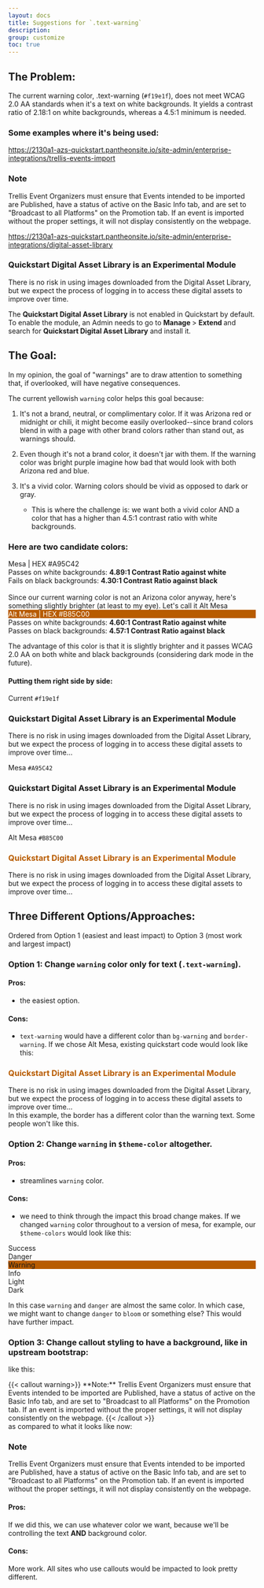 ```yaml
---
layout: docs
title: Suggestions for `.text-warning`
description:
group: customize
toc: true
---
```

## The Problem:
The current warning color, <span class="text-warning">.text-warning (`#f19e1f`)</span>, does not meet WCAG 2.0 AA standards when it's a text on white backgrounds. It yields a contrast ratio of <span class="fs-5">2.18:1</span> on white backgrounds, whereas a <span class="fs-5">4.5:1</span> minimum is needed.

### Some examples where it's being used:
https://2130a1-azs-quickstart.pantheonsite.io/site-admin/enterprise-integrations/trellis-events-import
<div class="callout border-warning"><h3 class="text-warning mt-0">Note</h3><span>Trellis Event Organizers must ensure that Events intended to be imported are Published, have a status of active on the Basic Info tab, and are set to "Broadcast to all Platforms" on the Promotion tab. If an event is imported without the proper settings, it will not display consistently on the webpage.</span></div>

https://2130a1-azs-quickstart.pantheonsite.io/site-admin/enterprise-integrations/digital-asset-library
<div class="callout border-warning">
<h3 class="text-warning mt-0">Quickstart Digital Asset Library is an Experimental Module</h3>

There is no risk in using images downloaded from the Digital Asset Library, but we expect the process of logging in to access these digital assets to improve over time.

The <strong>Quickstart Digital Asset Library</strong> is not enabled in Quickstart by default. To enable the module, an Admin needs to go to&nbsp;<strong>Manage&nbsp;</strong>&gt;&nbsp;<strong>Extend&nbsp;</strong>and search for&nbsp;<strong>Quickstart Digital Asset Library</strong>&nbsp;and install it.
</div>

## The Goal:
In my opinion, the goal of "warnings" are to draw attention to something that, if overlooked, will have negative consequences.

The current yellowish `warning` color helps this goal because:

1. It's not a brand, neutral, or complimentary color. If it was Arizona red or midnight or chili, it might become easily overlooked--since brand colors blend in with a page with other brand colors rather than stand out, as warnings should.

2. Even though it's not a brand color, it doesn't jar with them. If the warning color was bright purple imagine how bad that would look with both Arizona red and blue.

3. It's a vivid color. Warning colors should be vivid as opposed to dark or gray.
    - This is where the challenge is: we want both a vivid color AND a color that has a higher than 4.5:1 contrast ratio with white backgrounds.

### Here are two candidate colors:
<div class="col-md-4">
      <div class="p-3 mb-3 text-bg-mesa rounded-3">Mesa | HEX #A95C42</div>
</div>
Passes on white backgrounds: <strong><span class="text-leaf">4.89:1</span> Contrast Ratio against white</strong><br>
Fails on black backgrounds: <strong><span class="text-bloom">4.30:1</span> Contrast Ratio against black</strong>
<br><br>
<div>Since our current warning color is not an Arizona color anyway, here's something slightly brighter (at least to my eye). Let's call it Alt Mesa</div>
<div class="col-md-4">
      <div class="p-3 mb-3 rounded-3" style="color: white; background-color: #B85C00; ">Alt Mesa | HEX #B85C00</div>
</div>
Passes on white backgrounds: <strong><span class="text-leaf">4.60:1</span> Contrast Ratio against white</strong><br>
Passes on black backgrounds: <strong><span class="text-leaf">4.57:1</span> Contrast Ratio against black</strong>

The advantage of this color is that it is slightly brighter and it passes WCAG 2.0 AA on both white and black backgrounds (considering dark mode in the future).

#### Putting them right side by side:
<span class="fs-5 text">Current <code>#f19e1f</code></span>
<div class="callout border-warning">
<h3 class="text-warning mt-0">Quickstart Digital Asset Library is an Experimental Module</h3>There is no risk in using images downloaded from the Digital Asset Library, but we expect the process of logging in to access these digital assets to improve over time...</div>

<span class="fs-5 text">Mesa <code>#A95C42</code></span>
<div class="callout" style="border-color: #A95C42">
<h3 class="text-mesa mt-0">Quickstart Digital Asset Library is an Experimental Module</h3>There is no risk in using images downloaded from the Digital Asset Library, but we expect the process of logging in to access these digital assets to improve over time...</div>

<span class="fs-5 text">Alt Mesa <code>#B85C00</code></span>
<div class="callout" style="border-color: #B85C00">
<h3 class="mt-0" style="color: #B85C00">Quickstart Digital Asset Library is an Experimental Module</h3>There is no risk in using images downloaded from the Digital Asset Library, but we expect the process of logging in to access these digital assets to improve over time...</div>


## Three Different Options/Approaches:

Ordered from Option 1 (easiest and least impact) to Option 3 (most work and largest impact)

### Option 1: Change `warning` color only for text (`.text-warning`).
#### Pros:
- the easiest option.
#### Cons:
- `text-warning` would have a different color than `bg-warning` and `border-warning`. If we chose Alt Mesa, existing quickstart code would look like this:
<div class="callout border-warning">
<h3 class="mt-0" style="color: #B85C00">Quickstart Digital Asset Library is an Experimental Module</h3>There is no risk in using images downloaded from the Digital Asset Library, but we expect the process of logging in to access these digital assets to improve over time...</div>
In this example, the border has a different color than the warning text. Some people won't like this.


### Option 2: Change `warning` in `$theme-color` altogether.
#### Pros:
- streamlines `warning` color.
#### Cons:
- we need to think through the impact this broad change makes. If we changed `warning` color throughout to a version of mesa, for example, our `$theme-colors` would look like this:

<div class="row">
    <div class="col-md-4">
      <div class="p-3 mb-3 text-bg-success rounded-3">Success</div>
    </div>
    <div class="col-md-4">
      <div class="p-3 mb-3 text-bg-danger rounded-3">Danger</div>
    </div>
    <div class="col-md-4">
      <div class="p-3 mb-3 text-white rounded-3" style="background-color: #B85C00">Warning</div>
    </div>
    <div class="col-md-4">
      <div class="p-3 mb-3 text-bg-info rounded-3">Info</div>
    </div>
    <div class="col-md-4">
      <div class="p-3 mb-3 text-bg-light rounded-3">Light</div>
    </div>
    <div class="col-md-4">
      <div class="p-3 mb-3 text-bg-dark rounded-3">Dark</div>
    </div>
</div>

In this case `warning` and `danger` are almost the same color. In which case, we might want to change `danger` to `bloom` or something else? This would have further impact.

### Option 3: Change callout styling to have a background, like in upstream bootstrap:

<span class="fs-5">like this:</span>
<div>
{{< callout warning>}}
**Note:** Trellis Event Organizers must ensure that Events intended to be imported are Published, have a status of active on the Basic Info tab, and are set to "Broadcast to all Platforms" on the Promotion tab. If an event is imported without the proper settings, it will not display consistently on the webpage.
{{< /callout >}}
</div>
<span class="fs-5">as compared to what it looks like now:</span>

<div class="callout border-warning"><h3 class="text-warning mt-0">Note</h3><span>Trellis Event Organizers must ensure that Events intended to be imported are Published, have a status of active on the Basic Info tab, and are set to "Broadcast to all Platforms" on the Promotion tab. If an event is imported without the proper settings, it will not display consistently on the webpage.</span></div>

#### Pros:
If we did this, we can use whatever color we want, because we'll be controlling the text <strong>AND</strong> background color.

#### Cons:
More work. All sites who use callouts would be impacted to look pretty different.
